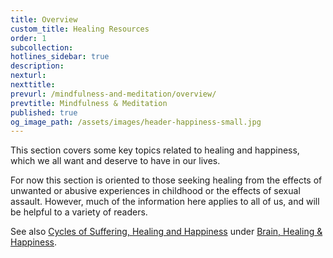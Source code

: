 ```yaml
---
title: Overview
custom_title: Healing Resources
order: 1
subcollection:
hotlines_sidebar: true
description:
nexturl:
nexttitle:
prevurl: /mindfulness-and-meditation/overview/
prevtitle: Mindfulness & Meditation
published: true
og_image_path: /assets/images/header-happiness-small.jpg
---
```



This section covers some key topics related to healing and happiness, which we all want and deserve to have in our lives.

For now this section is oriented to those seeking healing from the effects of unwanted or abusive experiences in childhood or the effects of sexual assault. However, much of the information here applies to all of us, and will be helpful to a variety of readers.

See also [Cycles of Suffering, Healing and Happiness](/the-brain/cycles/) under [Brain, Healing & Happiness](/brain-healing-and-happiness/overview/).